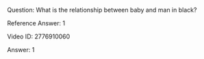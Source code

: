 Question: What is the relationship between baby and man in black?

Reference Answer: 1

Video ID: 2776910060

Answer: 1

